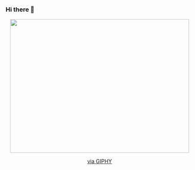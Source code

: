 ### Hi there 👋
<div id="header" align="center">
  <img src="https://giphy.com/embed/vVKqa0NMZzFyE" width="480" height="360" frameBorder="0" class="giphy-embed" allowFullScreen></iframe><p><a href="https://giphy.com/gifs/school-teacher-grover-vVKqa0NMZzFyE">via GIPHY</a></p>
  </div>

<!--
**kusutoqlu/kusutoqlu** is a ✨ _special_ ✨ repository because its `README.md` (this file) appears on your GitHub profile.

Here are some ideas to get you started:

- 🔭 I’m currently working on ...
- 🌱 I’m currently learning ...
- 👯 I’m looking to collaborate on ...
- 🤔 I’m looking for help with ...
- 💬 Ask me about ...
- 📫 How to reach me: ...
- 😄 Pronouns: ...
- ⚡ Fun fact: ...
-->
